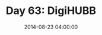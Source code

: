 ---
permalink: /jekyll/update/2014/08/23/day63
redirect_to: http://arounddh.elotroalex.com/jekyll/update/2014/08/23/day63
layout: post
title:  "Day 63: DigiHUBB"
date:   2014-08-23 04:00:00
categories: jekyll update
---